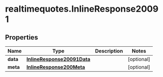 # realtimequotes.InlineResponse20091

## Properties

Name | Type | Description | Notes
------------ | ------------- | ------------- | -------------
**data** | [**InlineResponse20091Data**](InlineResponse20091Data.md) |  | [optional] 
**meta** | [**InlineResponse200Meta**](InlineResponse200Meta.md) |  | [optional] 


